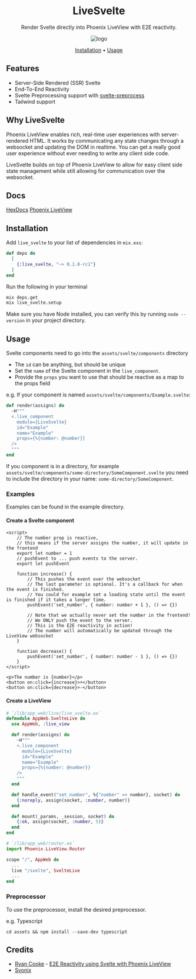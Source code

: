 <div align="center">

# LiveSvelte

Render Svelte directly into Phoenix LiveView with E2E reactivity.

![logo](https://github.com/woutdp/live_svelte/blob/master/logo.png?raw=true)

[Installation](#installation) •
[Usage](#usage)

</div>

## Features

- Server-Side Rendered (SSR) Svelte
- End-To-End Reactivity
- Svelte Preprocessing support with [svelte-preprocess](https://github.com/sveltejs/svelte-preprocess)
- Tailwind support

## Why LiveSvelte

Phoenix LiveView enables rich, real-time user experiences with server-rendered HTML.
It works by communicating any state changes through a websocket and updating the DOM in realtime.
You can get a really good user experience without ever needing to write any client side code.

LiveSvelte builds on top of Phoenix LiveView to allow for easy client side state management while still allowing for communication over the websocket.

## Docs

[HexDocs](https://hexdocs.pm/live_svelte)
[Phoenix LiveView](https://github.com/phoenixframework/phoenix_live_view)

## Installation

Add `live_svelte` to your list of dependencies in `mix.exs`:

```elixir
def deps do
  [
    {:live_svelte, "~> 0.1.0-rc1"}
  ]
end
```

Run the following in your terminal
```bash
mix deps.get
mix live_svelte.setup
```

Make sure you have Node installed, you can verify this by running `node --version` in your project directory.

## Usage

Svelte components need to go into the `assets/svelte/components` directory

- The `id` can be anything, but should be unique
- Set the `name` of the Svelte component in the `live_component`.
- Provide the `props` you want to use that should be reactive as a map to the props field

e.g. If your component is named `assets/svelte/components/Example.svelte`:

```elixir
def render(assigns) do
  ~H"""
  <.live_component
    module={LiveSvelte}
    id="Example"
    name="Example"
    props={%{number: @number}}
  />
  """
end
```

If you component is in a directory, for example `assets/svelte/components/some-directory/SomeComponent.svelte` you need to include the directory in your name: `some-directory/SomeComponent`.

### Examples

Examples can be found in the example directory.

#### Create a Svelte component

```svelte
<script>
    // The number prop is reactive,
    // this means if the server assigns the number, it will update in the frontend
    export let number = 1
    // pushEvent to ... push events to the server.
    export let pushEvent

    function increase() {
        // This pushes the event over the websocket
        // The last parameter is optional. It's a callback for when the event is finished.
        // You could for example set a loading state until the event is finished if it takes a longer time.
        pushEvent('set_number', { number: number + 1 }, () => {})

        // Note that we actually never set the number in the frontend!
        // We ONLY push the event to the server.
        // This is the E2E reactivity in action!
        // The number will automatically be updated through the LiveView websocket
    }

    function decrease() {
        pushEvent('set_number', { number: number - 1 }, () => {})
    }
</script>

<p>The number is {number}</p>
<button on:click={increase}>+</button>
<button on:click={decrease}>-</button>
```

#### Create a LiveView

```elixir
# `/lib/app_web/live/live_svelte.ex`
defmodule AppWeb.SvelteLive do
  use AppWeb, :live_view

  def render(assigns) do
    ~H"""
    <.live_component
      module={LiveSvelte}
      id="Example"
      name="Example"
      props={%{number: @number}}
    />
    """
  end

  def handle_event("set_number", %{"number" => number}, socket) do
    {:noreply, assign(socket, :number, number)}
  end

  def mount(_params, _session, socket) do
    {:ok, assign(socket, :number, 5)}
  end
end
```

```elixir
# `/lib/app_web/router.ex`
import Phoenix.LiveView.Router

scope "/", AppWeb do
  ...
  live "/svelte", SvelteLive
  ...
end
```

### Preprocessor

To use the preprocessor, install the desired preprocessor.

e.g. Typescript
```
cd assets && npm install --save-dev typescript
```

## Credits
- [Ryan Cooke](https://dev.to/debussyman) - [E2E Reactivity using Svelte with Phoenix LiveView](https://dev.to/debussyman/e2e-reactivity-using-svelte-with-phoenix-liveview-38mf)
- [Svonix](https://github.com/nikokozak/svonix)
